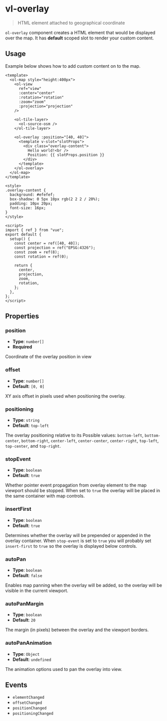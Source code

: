 # vl-overlay

> HTML element attached to geographical coordinate

`ol-overlay` component creates a HTML element that would be displayed over
the map. It has **default** scoped slot to render your custom content.

<script setup>
import OverlayDemo from "@demos/OverlayDemo.vue"
</script>

<ClientOnly>
<OverlayDemo />

</ClientOnly>

## Usage

Example below shows how to add custom content on to the map.

```vue
<template>
  <ol-map style="height:400px">
    <ol-view
      ref="view"
      :center="center"
      :rotation="rotation"
      :zoom="zoom"
      :projection="projection"
    />

    <ol-tile-layer>
      <ol-source-osm />
    </ol-tile-layer>

    <ol-overlay :position="[40, 40]">
      <template v-slot="slotProps">
        <div class="overlay-content">
          Hello world!<br />
          Position: {{ slotProps.position }}
        </div>
      </template>
    </ol-overlay>
  </ol-map>
</template>

<style>
.overlay-content {
  background: #efefef;
  box-shadow: 0 5px 10px rgb(2 2 2 / 20%);
  padding: 10px 20px;
  font-size: 16px;
}
</style>

<script>
import { ref } from "vue";
export default {
  setup() {
    const center = ref([40, 40]);
    const projection = ref("EPSG:4326");
    const zoom = ref(8);
    const rotation = ref(0);

    return {
      center,
      projection,
      zoom,
      rotation,
    };
  },
};
</script>
```

## Properties

### position

- **Type**: `number[]`
- **Required**

Coordinate of the overlay position in view

### offset

- **Type**: `number[]`
- **Default**: `[0, 0]`

XY axis offset in pixels used when positioning the overlay.

### positioning

- **Type**: `string`
- **Default**: `top-left`

The overlay positioning relative to its Possible values: `bottom-left`,
`bottom-center`, `bottom-right`, `center-left`, `center-center`, `center-right`, `top-left`, `top-center`,
and `top-right`.

### stopEvent

- **Type**: `boolean`
- **Default**: `true`

Whether pointer event propagation from overlay element to the map viewport should be stopped. When set to `true`
the overlay will be placed in the same container with map controls.

### insertFirst

- **Type**: `boolean`
- **Default**: `true`

Determines whether the overlay will be prepended or appended in the overlay container.
When `stop-event` is set to `true` you will probably set `insert-first` to `true`
so the overlay is displayed below controls.

### autoPan

- **Type**: `boolean`
- **Default**: `false`

Enables map panning when the overlay will be added, so the overlay will be visible in the current viewport.

### autoPanMargin

- **Type**: `boolean`
- **Default**: `20`

The margin (in pixels) between the overlay and the viewport borders.

### autoPanAnimation

- **Type**: `Object`
- **Default**: `undefined`

The animation options used to pan the overlay into view.

## Events

- `elementChanged`
- `offsetChanged`
- `positionChanged`
- `positioningChanged`
